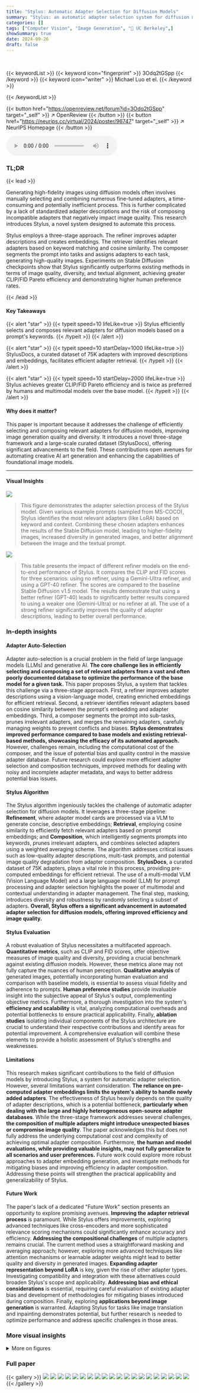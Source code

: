 ```yaml
---
title: "Stylus: Automatic Adapter Selection for Diffusion Models"
summary: "Stylus: an automatic adapter selection system for diffusion models, boosts image quality and diversity by intelligently composing task-specific adapters based on prompt keywords."
categories: []
tags: ["Computer Vision", "Image Generation", "🏢 UC Berkeley",]
showSummary: true
date: 2024-09-26
draft: false
---
```


<br>

{{< keywordList >}}
{{< keyword icon="fingerprint" >}} 3Odq2tGSpp {{< /keyword >}}
{{< keyword icon="writer" >}} Michael Luo et el. {{< /keyword >}}
 
{{< /keywordList >}}

{{< button href="https://openreview.net/forum?id=3Odq2tGSpp" target="_self" >}}
↗ OpenReview
{{< /button >}}
{{< button href="https://neurips.cc/virtual/2024/poster/96747" target="_self" >}}
↗ NeurIPS Homepage
{{< /button >}}


<audio controls>
    <source src="https://ai-paper-reviewer.com/3Odq2tGSpp/podcast.wav" type="audio/wav">
    Your browser does not support the audio element.
</audio>


### TL;DR


{{< lead >}}

Generating high-fidelity images using diffusion models often involves manually selecting and combining numerous fine-tuned adapters, a time-consuming and potentially inefficient process.  This is further complicated by a lack of standardized adapter descriptions and the risk of composing incompatible adapters that negatively impact image quality. This research introduces Stylus, a novel system designed to automate this process. 



Stylus employs a three-stage approach. The refiner improves adapter descriptions and creates embeddings. The retriever identifies relevant adapters based on keyword matching and cosine similarity. The composer segments the prompt into tasks and assigns adapters to each task, generating high-quality images.  Experiments on Stable Diffusion checkpoints show that Stylus significantly outperforms existing methods in terms of image quality, diversity, and textual alignment, achieving greater CLIP/FID Pareto efficiency and demonstrating higher human preference rates.

{{< /lead >}}


#### Key Takeaways

{{< alert "star" >}}
{{< typeit speed=10 lifeLike=true >}} Stylus efficiently selects and composes relevant adapters for diffusion models based on a prompt's keywords. {{< /typeit >}}
{{< /alert >}}

{{< alert "star" >}}
{{< typeit speed=10 startDelay=1000 lifeLike=true >}} StylusDocs, a curated dataset of 75K adapters with improved descriptions and embeddings, facilitates efficient adapter retrieval. {{< /typeit >}}
{{< /alert >}}

{{< alert "star" >}}
{{< typeit speed=10 startDelay=2000 lifeLike=true >}} Stylus achieves greater CLIP/FID Pareto efficiency and is twice as preferred by humans and multimodal models over the base model. {{< /typeit >}}
{{< /alert >}}

#### Why does it matter?
This paper is important because it addresses the challenge of efficiently selecting and composing relevant adapters for diffusion models, improving image generation quality and diversity.  It introduces a novel three-stage framework and a large-scale curated dataset (StylusDocs), offering significant advancements to the field.  These contributions open avenues for automating creative AI art generation and enhancing the capabilities of foundational image models.

------
#### Visual Insights



![](https://ai-paper-reviewer.com/3Odq2tGSpp/figures_0_1.jpg)

> This figure demonstrates the adapter selection process of the Stylus model.  Given various example prompts (sampled from MS-COCO), Stylus identifies the most relevant adapters (like LoRA) based on keyword and context. Combining these chosen adapters enhances the results of the Stable Diffusion model, leading to higher-fidelity images, increased diversity in generated images, and better alignment between the image and the textual prompt.





![](https://ai-paper-reviewer.com/3Odq2tGSpp/tables_7_1.jpg)

> This table presents the impact of different refiner models on the end-to-end performance of Stylus.  It compares the CLIP and FID scores for three scenarios: using no refiner, using a Gemini-Ultra refiner, and using a GPT-40 refiner. The scores are compared to the baseline Stable Diffusion v1.5 model.  The results demonstrate that using a better refiner (GPT-40) leads to significantly better results compared to using a weaker one (Gemini-Ultra) or no refiner at all.  The use of a strong refiner significantly improves the quality of adapter descriptions, leading to better overall performance.





### In-depth insights


#### Adapter Auto-Selection
Adapter auto-selection is a crucial problem in the field of large language models (LLMs) and generative AI.  **The core challenge lies in efficiently selecting and composing a set of relevant adapters from a vast and often poorly documented database to optimize the performance of the base model for a given task.**  This paper proposes Stylus, a system that tackles this challenge via a three-stage approach. First, a refiner improves adapter descriptions using a vision-language model, creating enriched embeddings for efficient retrieval.  Second, a retriever identifies relevant adapters based on cosine similarity between the prompt's embedding and adapter embeddings.  Third, a composer segments the prompt into sub-tasks, prunes irrelevant adapters, and merges the remaining adapters, carefully managing weights to prevent conflicts and biases.  **Stylus demonstrates improved performance compared to base models and existing retrieval-based methods, showcasing the efficacy of its automated approach.**  However, challenges remain, including the computational cost of the composer, and the issue of potential bias and quality control in the massive adapter database.  Future research could explore more efficient adapter selection and composition techniques, improved methods for dealing with noisy and incomplete adapter metadata, and ways to better address potential bias issues.

#### Stylus Algorithm
The Stylus algorithm ingeniously tackles the challenge of automatic adapter selection for diffusion models.  It leverages a three-stage pipeline: **Refinement**, where adapter model cards are processed via a VLM to generate concise, descriptive embeddings; **Retrieval**, employing cosine similarity to efficiently fetch relevant adapters based on prompt embeddings; and **Composition**, which intelligently segments prompts into keywords, prunes irrelevant adapters, and combines selected adapters using a weighted averaging scheme. The algorithm addresses critical issues such as low-quality adapter descriptions, multi-task prompts, and potential image quality degradation from adapter composition.  **StylusDocs**, a curated dataset of 75K adapters, plays a vital role in this process, providing pre-computed embeddings for efficient retrieval. The use of a multi-modal VLM (Vision Language Model) and a large language model (LLM) for prompt processing and adapter selection highlights the power of multimodal and contextual understanding in adapter management.  The final step, masking, introduces diversity and robustness by randomly selecting a subset of adapters.  **Overall, Stylus offers a significant advancement in automated adapter selection for diffusion models, offering improved efficiency and image quality.**

#### Stylus Evaluation
A robust evaluation of Stylus necessitates a multifaceted approach.  **Quantitative metrics**, such as CLIP and FID scores, offer objective measures of image quality and diversity, providing a crucial benchmark against existing diffusion models.  However, these metrics alone may not fully capture the nuances of human perception. **Qualitative analysis** of generated images, potentially incorporating human evaluation and comparison with baseline models, is essential to assess visual fidelity and adherence to prompts.  **Human preference studies** provide invaluable insight into the subjective appeal of Stylus's output, complementing objective metrics.  Furthermore, a thorough investigation into the system's **efficiency and scalability** is vital, analyzing computational overheads and potential bottlenecks to ensure practical applicability.  Finally, **ablation studies** isolating individual components of the Stylus architecture are crucial to understand their respective contributions and identify areas for potential improvement.  A comprehensive evaluation will combine these elements to provide a holistic assessment of Stylus's strengths and weaknesses.

#### Limitations
This research makes significant contributions to the field of diffusion models by introducing Stylus, a system for automatic adapter selection.  However, several limitations warrant consideration.  **The reliance on pre-computed adapter embeddings limits the system's ability to handle newly added adapters**.  The effectiveness of Stylus heavily depends on the quality of adapter descriptions, which is a potential bottleneck, **particularly when dealing with the large and highly heterogeneous open-source adapter databases**.  While the three-stage framework addresses several challenges, **the composition of multiple adapters might introduce unexpected biases or compromise image quality**. The paper acknowledges this but does not fully address the underlying computational cost and complexity of achieving optimal adapter composition.  Furthermore, **the human and model evaluations, while providing valuable insights, may not fully generalize to all scenarios and user preferences.**  Future work could explore more robust approaches to adapter embedding generation, and investigate methods for mitigating biases and improving efficiency in adapter composition.  Addressing these points will strengthen the practical applicability and generalizability of Stylus.

#### Future Work
The paper's lack of a dedicated "Future Work" section presents an opportunity to explore promising avenues.  **Improving the adapter retrieval process** is paramount. While Stylus offers improvements, exploring advanced techniques like cross-encoders and more sophisticated relevance scoring mechanisms could significantly enhance accuracy and efficiency.  **Addressing the compositional challenges** of multiple adapters remains crucial.  The current method uses a straightforward masking and averaging approach; however, exploring more advanced techniques like attention mechanisms or learnable adapter weights might lead to better quality and diversity in generated images.  **Expanding adapter representation beyond LoRA** is key, given the rise of other adapter types.  Investigating compatibility and integration with these alternatives could broaden Stylus's scope and applicability. **Addressing bias and ethical considerations** is essential, requiring careful evaluation of existing adapter bias and development of methodologies for mitigating biases introduced during composition.  Finally, exploring **applications beyond image generation** is warranted.  Adapting Stylus for tasks like image translation and inpainting demonstrates potential, but further research is needed to optimize performance and address specific challenges in those areas.


### More visual insights

<details>
<summary>More on figures
</summary>


![](https://ai-paper-reviewer.com/3Odq2tGSpp/figures_1_1.jpg)

> This figure illustrates the three-stage Stylus algorithm.  First, the *refiner* processes an adapter's metadata (model card, generated images and prompts) using a Vision-Language Model (VLM) and a text encoder to create concise, descriptive embeddings for each adapter. Second, the *retriever* uses these embeddings to find adapters relevant to the user's prompt based on cosine similarity. Finally, the *composer* segments the prompt into keywords representing different tasks, prunes irrelevant adapters, and assigns the remaining adapters to the appropriate tasks, outputting a composition of adapters optimized for the prompt.


![](https://ai-paper-reviewer.com/3Odq2tGSpp/figures_2_1.jpg)

> This figure is a bar chart comparing the number of different types of adapters available for Stable Diffusion models on two platforms: Civit AI and Hugging Face.  It shows that Civit AI has significantly more adapters overall (over 100,000) than Hugging Face.  Within each platform's total, the chart breaks down the number of adapters into three categories: LoRA, Textual Inversion, and Hypernetworks.  The chart clearly illustrates that LoRA is the most prevalent type of adapter on both platforms.


![](https://ai-paper-reviewer.com/3Odq2tGSpp/figures_3_1.jpg)

> This figure shows a qualitative comparison of images generated by Stylus and Stable Diffusion for both realistic and cartoon styles.  It highlights Stylus's ability to produce images that more accurately reflect the keywords and context of a user prompt, while standard Stable Diffusion may produce less accurate or relevant results. The example prompt 'A graffiti of a corgi on the wall' demonstrates how Stylus correctly generates a spray-painted corgi, whereas Stable Diffusion creates a more realistic depiction. This visually demonstrates Stylus's improved ability to capture the nuances of the user's intent.


![](https://ai-paper-reviewer.com/3Odq2tGSpp/figures_4_1.jpg)

> This figure presents the results of a human evaluation comparing Stylus's performance against the Stable Diffusion v1.5 model.  The evaluation involved two different datasets (COCO and PartiPrompts) and two distinct Stable Diffusion checkpoints (Realistic Vision-v6 and Counterfeit-v3), resulting in four experimental settings. In each setting, human evaluators were asked to express a preference between an image generated by Stylus and one produced by Stable Diffusion v1.5.  The bar chart displays the percentage of times Stylus was preferred in each of the four experimental setups.  The results show Stylus achieving a preference win rate consistently above 50% in all four scenarios, demonstrating a clear preference for the images generated by Stylus across various datasets and checkpoint models.


![](https://ai-paper-reviewer.com/3Odq2tGSpp/figures_5_1.jpg)

> This figure presents the results of an automatic evaluation of the Stylus model using two metrics: CLIP and FID.  The CLIP score measures the alignment between generated images' captions and user prompts, while FID evaluates the diversity and aesthetic quality of image sets. The figure consists of two parts: (a) shows a CLIP/FID Pareto curve, demonstrating that Stylus improves both visual fidelity (lower FID) and textual alignment (higher CLIP) across various guidance scales; (b) provides a tabular comparison of CLIP and FID scores for Stylus and other retrieval methods, highlighting Stylus's superior performance and comparable CLIP scores to Stable Diffusion.


![](https://ai-paper-reviewer.com/3Odq2tGSpp/figures_5_2.jpg)

> This figure presents the results of an automatic evaluation of Stylus against other methods using two metrics: CLIP score and FID score.  The CLIP score measures the alignment between generated image captions and user prompts, while the FID score evaluates visual fidelity and diversity. The Pareto curve in (a) shows Stylus achieves better FID (visual quality) and CLIP (textual alignment) scores across a range of guidance scales (CFG).  Table (b) further compares Stylus to three alternative retrieval methods (Reranker, Retriever-only, Random) and Stable Diffusion v1.5, demonstrating Stylus' superiority in achieving lower FID scores (better visual quality) and comparable CLIP scores (textual alignment).


![](https://ai-paper-reviewer.com/3Odq2tGSpp/figures_5_3.jpg)

> The figure displays image generation results for the same prompt using Stylus and a standard Stable Diffusion model.  The left side shows Stylus's output, demonstrating a wider variety of images in terms of style, composition, and details. The right side shows the Stable Diffusion output, which exhibits less variation. The caption highlights that Stylus's diversity stems from its ability to select and combine multiple adapters tailored to different aspects of the prompt, along with a temperature parameter that controls the variability of the LLM's output during image generation.


![](https://ai-paper-reviewer.com/3Odq2tGSpp/figures_6_1.jpg)

> This figure presents the results of human evaluation using GPT-4V, comparing Stylus and Stable Diffusion.  (a) shows the win rates for visual quality and textual alignment, indicating Stylus's superiority. (b) presents win rates for diversity assessment (using GPT-4V and dFID), again favoring Stylus. (c) demonstrates the effect of prompt length on diversity (dFID), showcasing Stylus's consistent advantage even with longer prompts.


![](https://ai-paper-reviewer.com/3Odq2tGSpp/figures_6_2.jpg)

> This figure shows a qualitative comparison of image generation results from different adapter retrieval methods: Stylus, Reranker, Retriever, and Random.  Each method was given the same set of prompts to generate images. The figure demonstrates that Stylus produces images that are more faithful to the prompt's description compared to other methods which either introduce irrelevant elements or fail to capture essential aspects of the prompt. This highlights Stylus's superior ability to select and compose relevant adapters for improved image quality and alignment with the user's intent.


![](https://ai-paper-reviewer.com/3Odq2tGSpp/figures_8_1.jpg)

> This figure compares the inference time of Stylus and Stable Diffusion (SDv1.5) for different batch sizes (BS).  When the batch size is 1, Stylus takes significantly longer than SDv1.5 because the composer needs to process long prompts to make use of the adapter information. However, as the batch size increases, the overhead of Stylus relative to SDv1.5 decreases, demonstrating that Stylus's additional processing time is largely due to its text-based adapter selection which is performed once per batch.


![](https://ai-paper-reviewer.com/3Odq2tGSpp/figures_9_1.jpg)

> This figure shows the results of applying Stylus to two different image-to-image tasks: image translation and inpainting.  The image translation examples demonstrate Stylus's ability to transform images into different styles (fiery red, voxel style, pencil sketch) while preserving the original content. The inpainting examples illustrate Stylus's capacity to seamlessly fill in missing regions of images, such as replacing a face with a different person's face or adding elements like a bunny to an image.


![](https://ai-paper-reviewer.com/3Odq2tGSpp/figures_9_2.jpg)

> This figure shows two examples of image-to-image tasks performed using the Stylus model and compares the results to those obtained using the Stable Diffusion v1.5 model.  The left-hand side demonstrates image translation, where a source image (e.g., a motorcycle) is transformed into a variant image with a different style (e.g., a voxel style or pencil sketch) specified in the prompt. The right-hand side shows image inpainting, where Stylus fills in a missing portion of an image (e.g., a masked region of a rabbit) with new characters or concepts (e.g., a glass bunny, a burger, or a robot bunny). In both cases, Stylus produces images that more accurately reflect the prompt's specifications compared to the Stable Diffusion v1.5 model.


![](https://ai-paper-reviewer.com/3Odq2tGSpp/figures_14_1.jpg)

> This figure presents a characterization of the adapters found within the StylusDocs dataset.  Panel (a) shows a bar chart illustrating the distribution of adapters across various categories, revealing a significant dominance of 'character' and 'celebrity' categories. Panel (b) displays a histogram showing the distribution of the top 500 adapters based on their download counts.  This demonstrates a power-law distribution, where a small number of adapters account for a disproportionately large share of the total downloads, with the most popular adapters having exponentially higher download counts than less popular ones.


![](https://ai-paper-reviewer.com/3Odq2tGSpp/figures_14_2.jpg)

> This figure shows the distribution of adapters in StylusDocs dataset across different categories and their popularity based on download counts.  Subfigure (a) is a bar chart showing the proportion of adapters falling into various categories like character, celebrity, style, etc. It highlights that a significant portion of adapters are related to characters and celebrities. Subfigure (b) is a histogram illustrating the distribution of download counts for the top 500 adapters, demonstrating a power-law distribution where a small number of adapters account for a large portion of the downloads.


![](https://ai-paper-reviewer.com/3Odq2tGSpp/figures_15_1.jpg)

> This figure shows a qualitative comparison of images generated by Stylus and Stable Diffusion base models for both realistic and cartoon styles.  Three example prompts are used, demonstrating that Stylus generates images with higher fidelity and more accurately reflects the keywords given in the prompts compared to the base model.


![](https://ai-paper-reviewer.com/3Odq2tGSpp/figures_17_1.jpg)

> This figure shows examples of different failure modes that can occur when using adapters in image generation.  Specifically, it illustrates the problems of image saturation (over-exposure due to high adapter weights), task blocking (where one adapter's effect overrides another), task diversity (lack of variation in generated images for a single task), low-quality adapters (producing poor image quality), and retrieval errors (incorrect adapter selection). Each subfigure (a-e) provides a visual demonstration of one of these failure modes.


![](https://ai-paper-reviewer.com/3Odq2tGSpp/figures_17_2.jpg)

> This figure showcases a qualitative comparison of images generated by Stylus and Stable Diffusion (SD v1.5) using two different checkpoints: Realistic-Vision-v6 and Counterfeit-v3.  The images demonstrate that Stylus produces higher-quality, more detailed images that accurately reflect the keywords in the given prompt, while the Stable Diffusion model sometimes generates images that don't fully match the prompt's intent.  The example 'A graffiti of a corgi on the wall' illustrates this difference; Stylus shows a spray-painted corgi consistent with graffiti art, while the Stable Diffusion model depicts a realistic dog.


![](https://ai-paper-reviewer.com/3Odq2tGSpp/figures_17_3.jpg)

> This figure demonstrates the improved diversity achieved by Stylus compared to the Stable Diffusion checkpoints.  The same prompt is used for both Stylus and the Stable Diffusion model. Stylus generates a wider variety of images with different compositions, styles, and details, showcasing its ability to produce more comprehensive and diverse outputs. This diversity stems from Stylus's unique masking scheme and the temperature parameter used in its composer LLM. The masking scheme randomly selects a subset of relevant adapters for each task, leading to different combinations of adapters for each image generation. The temperature parameter in the composer LLM controls the randomness of the adapter selection process, further enhancing the diversity of the generated images.


![](https://ai-paper-reviewer.com/3Odq2tGSpp/figures_17_4.jpg)

> This figure shows a qualitative comparison of image generation results between Stylus and the Stable Diffusion model v1.5, using both realistic and cartoon-style checkpoints.  The images illustrate Stylus's ability to generate higher-fidelity images that more accurately reflect the keywords in the prompt, compared to the Stable Diffusion v1.5 baseline. The example highlights Stylus's superior ability to incorporate stylistic elements and details specified in the prompt, resulting in more accurate and contextually appropriate outputs.


![](https://ai-paper-reviewer.com/3Odq2tGSpp/figures_20_1.jpg)

> This figure presents a bar chart comparing the diversity (measured by dFID) of images generated by Stylus and Stable Diffusion for the top 100 keywords from the PartiPrompts dataset.  The chart is organized into four sub-charts, each showing a subset of the keywords.  For each keyword, two bars are displayed: one representing the dFID score for Stable Diffusion, and the other for Stylus. Error bars are included to show variability.  The results demonstrate that Stylus consistently achieves higher diversity scores than Stable Diffusion, particularly for keywords representing concepts and attributes rather than simple objects.


</details>






### Full paper

{{< gallery >}}
<img src="https://ai-paper-reviewer.com/3Odq2tGSpp/1.png" class="grid-w50 md:grid-w33 xl:grid-w25" />
<img src="https://ai-paper-reviewer.com/3Odq2tGSpp/2.png" class="grid-w50 md:grid-w33 xl:grid-w25" />
<img src="https://ai-paper-reviewer.com/3Odq2tGSpp/3.png" class="grid-w50 md:grid-w33 xl:grid-w25" />
<img src="https://ai-paper-reviewer.com/3Odq2tGSpp/4.png" class="grid-w50 md:grid-w33 xl:grid-w25" />
<img src="https://ai-paper-reviewer.com/3Odq2tGSpp/5.png" class="grid-w50 md:grid-w33 xl:grid-w25" />
<img src="https://ai-paper-reviewer.com/3Odq2tGSpp/6.png" class="grid-w50 md:grid-w33 xl:grid-w25" />
<img src="https://ai-paper-reviewer.com/3Odq2tGSpp/7.png" class="grid-w50 md:grid-w33 xl:grid-w25" />
<img src="https://ai-paper-reviewer.com/3Odq2tGSpp/8.png" class="grid-w50 md:grid-w33 xl:grid-w25" />
<img src="https://ai-paper-reviewer.com/3Odq2tGSpp/9.png" class="grid-w50 md:grid-w33 xl:grid-w25" />
<img src="https://ai-paper-reviewer.com/3Odq2tGSpp/10.png" class="grid-w50 md:grid-w33 xl:grid-w25" />
<img src="https://ai-paper-reviewer.com/3Odq2tGSpp/11.png" class="grid-w50 md:grid-w33 xl:grid-w25" />
<img src="https://ai-paper-reviewer.com/3Odq2tGSpp/12.png" class="grid-w50 md:grid-w33 xl:grid-w25" />
<img src="https://ai-paper-reviewer.com/3Odq2tGSpp/13.png" class="grid-w50 md:grid-w33 xl:grid-w25" />
<img src="https://ai-paper-reviewer.com/3Odq2tGSpp/14.png" class="grid-w50 md:grid-w33 xl:grid-w25" />
<img src="https://ai-paper-reviewer.com/3Odq2tGSpp/15.png" class="grid-w50 md:grid-w33 xl:grid-w25" />
<img src="https://ai-paper-reviewer.com/3Odq2tGSpp/16.png" class="grid-w50 md:grid-w33 xl:grid-w25" />
<img src="https://ai-paper-reviewer.com/3Odq2tGSpp/17.png" class="grid-w50 md:grid-w33 xl:grid-w25" />
<img src="https://ai-paper-reviewer.com/3Odq2tGSpp/18.png" class="grid-w50 md:grid-w33 xl:grid-w25" />
<img src="https://ai-paper-reviewer.com/3Odq2tGSpp/19.png" class="grid-w50 md:grid-w33 xl:grid-w25" />
<img src="https://ai-paper-reviewer.com/3Odq2tGSpp/20.png" class="grid-w50 md:grid-w33 xl:grid-w25" />
{{< /gallery >}}